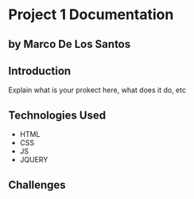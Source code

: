 # Project 1 Documentation
## by Marco De Los Santos


## Introduction

Explain what is your prokect here, what does it do, etc

## Technologies Used

- HTML
- CSS 
- JS 
- JQUERY

## Challenges 
